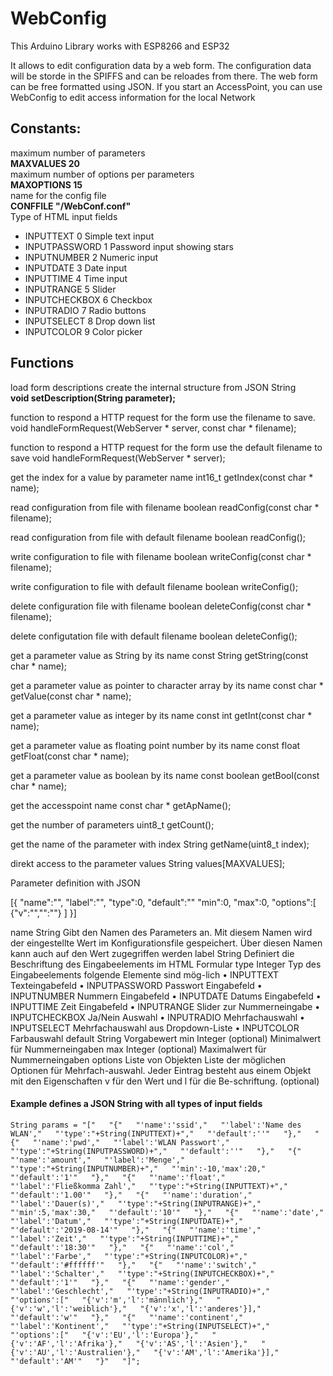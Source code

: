 # WebConfig

This Arduino Library works with ESP8266 and ESP32

It allows to edit configuration data by a web form. The configuration data will be storde in the SPIFFS and can be reloades from there.
The web form can be free formatted using JSON.
If you start an AccessPoint, you can use WebConfig to edit access information for the local Network

## Constants:

maximum number of parameters  
**MAXVALUES 20**  
maximum number of options per parameters  
**MAXOPTIONS 15**  
name for the config file  
**CONFFILE "/WebConf.conf"**  
Type of HTML input fields  
- INPUTTEXT 0       Simple text input
- INPUTPASSWORD 1   Password input showing stars
- INPUTNUMBER 2     Numeric input
- INPUTDATE 3       Date input
- INPUTTIME 4       Time input
- INPUTRANGE 5      Slider
- INPUTCHECKBOX 6   Checkbox
- INPUTRADIO 7      Radio buttons
- INPUTSELECT 8     Drop down list
- INPUTCOLOR 9      Color picker

## Functions
load form descriptions create the internal structure from JSON String  
**void setDescription(String parameter);**

function to respond a HTTP request for the form use the filename
to save.
void handleFormRequest(WebServer * server, const char * filename);

function to respond a HTTP request for the form use the default filename
to save
void handleFormRequest(WebServer * server);

get the index for a value by parameter name
int16_t getIndex(const char * name);

read configuration from file with filename
boolean readConfig(const char *  filename);

read configuration from file with default filename
boolean readConfig();

write configuration to file with filename
boolean writeConfig(const char *  filename);

write configuration to file with default filename
boolean writeConfig();

delete configuration  file with filename
boolean deleteConfig(const char *  filename);

delete configutation file with default filename
boolean deleteConfig();

get a parameter value as String by its name
const String getString(const char * name);

get a parameter value as pointer to character array by its name
const char * getValue(const char * name);

get a parameter value as integer by its name
const int getInt(const char * name);

get a parameter value as floating point number by its name
const float getFloat(const char * name);

get a parameter value as boolean by its name
const boolean getBool(const char * name);

get the accesspoint name
const char * getApName();

get the number of parameters
uint8_t getCount();

get the name of the parameter with index
String getName(uint8_t index);

direkt access to the parameter values
String values[MAXVALUES];

Parameter definition with JSON

[{
"name":"",
"label":"",
"type":0,
"default":""
"min":0,
"max":0,
"options":[
  {"v":"","":""}
]
}]

name	   String	            Gibt den Namen des Parameters an. Mit diesem Namen wird der eingestellte Wert im 
                            Konfigurationsfile gespeichert.
                            Über diesen Namen kann auch auf den Wert zugegriffen werden
label	   String	            Definiert die Beschriftung des Eingabeelements im HTML Formular
type	   Integer	          Typ des Eingabeelements folgende Elemente sind mög-lich
                            •	INPUTTEXT Texteingabefeld
                            •	INPUTPASSWORD Passwort Eingabefeld
                            •	INPUTNUMBER Nummern Eingabefeld
                            •	INPUTDATE Datums Eingabefeld
                            •	INPUTTIME Zeit Eingabefeld
                            •	INPUTRANGE Slider zur Nummerneingabe
                            •	INPUTCHECKBOX Ja/Nein Auswahl
                            •	INPUTRADIO Mehrfachauswahl
                            •	INPUTSELECT Mehrfachauswahl aus Dropdown-Liste
                            •	INPUTCOLOR Farbauswahl
default	String	            Vorgabewert
min	    Integer	(optional)  Minimalwert für Nummerneingaben
max	    Integer	(optional)  Maximalwert für Nummerneingaben
options	Liste von Objekten	Liste der möglichen Optionen für Mehrfach-auswahl. Jeder Eintrag besteht aus einem Objekt mit den Eigenschaften v für den Wert und l für die Be-schriftung.
        (optional)

#### Example defines a JSON String with all types of input fields  
`
String params = "["  
  "{"  
  "'name':'ssid',"  
  "'label':'Name des WLAN',"  
  "'type':"+String(INPUTTEXT)+","  
  "'default':''"  
  "},"  
  "{"  
  "'name':'pwd',"  
  "'label':'WLAN Passwort',"  
  "'type':"+String(INPUTPASSWORD)+","  
  "'default':''"  
  "},"  
  "{"  
  "'name':'amount',"  
  "'label':'Menge',"  
  "'type':"+String(INPUTNUMBER)+","  
  "'min':-10,'max':20,"  
  "'default':'1'"  
  "},"  
  "{"  
  "'name':'float',"  
  "'label':'Fließkomma Zahl',"  
  "'type':"+String(INPUTTEXT)+","  
  "'default':'1.00'"  
  "},"  
  "{"  
  "'name':'duration',"  
  "'label':'Dauer(s)',"  
  "'type':"+String(INPUTRANGE)+","  
  "'min':5,'max':30,"  
  "'default':'10'"  
  "},"  
  "{"  
  "'name':'date',"  
  "'label':'Datum',"  
  "'type':"+String(INPUTDATE)+","  
  "'default':'2019-08-14'"  
  "},"  
  "{"  
  "'name':'time',"  
  "'label':'Zeit',"  
  "'type':"+String(INPUTTIME)+","  
  "'default':'18:30'"  
  "},"  
  "{"  
  "'name':'col',"  
  "'label':'Farbe',"  
  "'type':"+String(INPUTCOLOR)+","  
  "'default':'#ffffff'"  
  "},"  
  "{"  
  "'name':'switch',"  
  "'label':'Schalter',"  
  "'type':"+String(INPUTCHECKBOX)+","  
  "'default':'1'"  
  "},"  
  "{"  
  "'name':'gender',"  
  "'label':'Geschlecht',"  
  "'type':"+String(INPUTRADIO)+","  
  "'options':["  
  "{'v':'m','l':'männlich'},"  
  "{'v':'w','l':'weiblich'},"  
  "{'v':'x','l':'anderes'}],"  
  "'default':'w'"  
  "},"  
  "{"  
  "'name':'continent',"  
  "'label':'Kontinent',"  
  "'type':"+String(INPUTSELECT)+","  
  "'options':["  
  "{'v':'EU','l':'Europa'},"  
  "{'v':'AF','l':'Afrika'},"  
  "{'v':'AS','l':'Asien'},"  
  "{'v':'AU','l':'Australien'},"  
  "{'v':'AM','l':'Amerika'}],"  
  "'default':'AM'"  
  "}"  
  "]";  
  `
